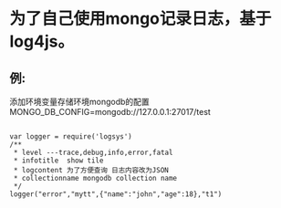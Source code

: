 为了自己使用mongo记录日志，基于log4js。
===

例:
--
添加环境变量存储环境mongodb的配置<br>
MONGO_DB_CONFIG=mongodb://127.0.0.1:27017/test
<br>

<pre><code>
var logger = require('logsys')
/**
 * level ---trace,debug,info,error,fatal
 * infotitle  show tile
 * logcontent 为了方便查询 日志内容改为JSON
 * collectionname mongodb collection name 
 */
logger("error","mytt",{"name":"john","age":18},"t1")
</code></pre>